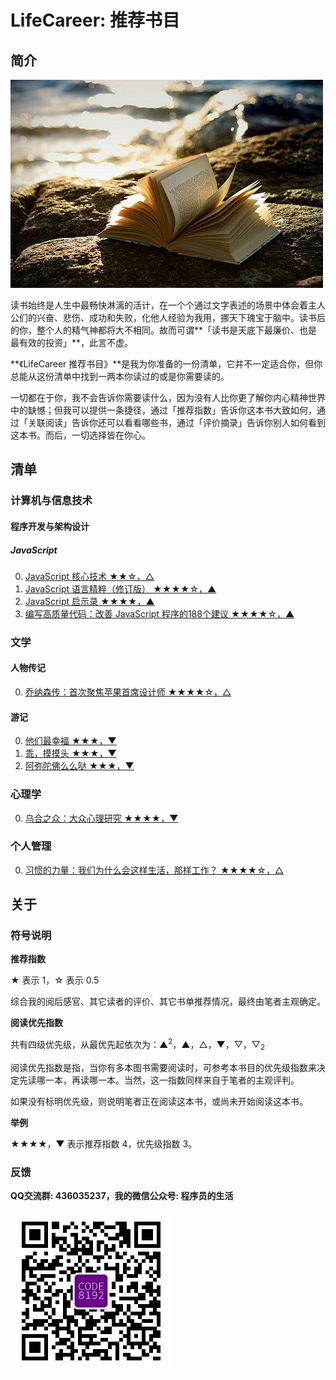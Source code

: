 # LifeCareer: 推荐书目 #

## 简介 ##

![Title](assets/title.jpg)

读书始终是人生中最畅快淋漓的活计，在一个个通过文字表述的场景中体会着主人公们的兴奋、悲伤、成功和失败，化他人经验为我用，挪天下瑰宝于脑中。读书后的你，整个人的精气神都将大不相同。故而可谓**「读书是天底下最廉价、也是最有效的投资」**，此言不虚。

**《LifeCareer 推荐书目》**是我为你准备的一份清单，它并不一定适合你，但你总能从这份清单中找到一两本你读过的或是你需要读的。

一切都在于你，我不会告诉你需要读什么，因为没有人比你更了解你内心精神世界中的缺憾；但我可以提供一条捷径，通过「推荐指数」告诉你这本书大致如何，通过「关联阅读」告诉你还可以看看哪些书，通过「评价摘录」告诉你别人如何看到这本书。而后，一切选择皆在你心。

## 清单 ##

### 计算机与信息技术 ###

#### 程序开发与架构设计 ####

##### JavaScript #####
0. [JavaScript 核心技术 ★★☆，△][learning-javascript---cmpedu-2007]
0. [JavaScript 语言精粹（修订版） ★★★★☆，▲][javascript-the-good-parts---phei-2012]
0. [JavaScript 启示录 ★★★★，▲][javascript-enlightenment---ptpress-2014]
0. [编写高质量代码：改善 JavaScript 程序的188个建议 ★★★★☆，▲][javascript-188---cmpedu-2012]

[learning-javascript---cmpedu-2007]: computer-it/programming-and-architectural-design/javascript/learning-javascript---cmpedu-2007.md "JavaScript 核心技术"
[javascript-the-good-parts---phei-2012]: computer-it/programming-and-architectural-design/javascript/javascript-the-good-parts---phei-2012.md "JavaScript 语言精粹"
[javascript-enlightenment---ptpress-2014]: computer-it/programming-and-architectural-design/javascript/javascript-enlightenment---ptpress-2014.md "JavaScript 启示录"
[javascript-188---cmpedu-2012]: computer-it/programming-and-architectural-design/javascript/javascript-188---cmpedu-2012.md "编写高质量代码：改善 JavaScript 程序的188个建议"

### 文学 ###

#### 人物传记 ####
0. [乔纳森传：首次聚焦苹果首席设计师 ★★★★☆，△][the-genius-behind-apple_s-greatest-products---citicpress-2014]

[the-genius-behind-apple_s-greatest-products---citicpress-2014]: literature/biography/the-genius-behind-apple_s-greatest-products---citicpress-2014.md "乌合之众：大众心理研究"

#### 游记 ####

0. [他们最幸福 ★★★，▼][ta-men-zui-xin-fu---hl&ahp-2013]
0. [乖，摸摸头 ★★★，▼][guai-mo-mo-tou---hl&ahp-2014]
0. [阿弥陀佛么么哒 ★★★，▼][e-mo-tuo-fo-me-me-da---hl&ahp-2015]

[ta-men-zui-xin-fu---hl&ahp-2013]: literature/travels/ta-men-zui-xin-fu---hl&ahp-2013.md "他们最幸福"
[guai-mo-mo-tou---hl&ahp-2014]: literature/travels/guai-mo-mo-tou---hl&ahp-2014.md "乖，摸摸头"
[e-mo-tuo-fo-me-me-da---hl&ahp-2015]: literature/travels/e-mo-tuo-fo-me-me-da---hl&ahp-2015.md "阿弥陀佛么么哒"

### 心理学 ###
0. [乌合之众：大众心理研究 ★★★★，▼][a-study-of-the-popular-mind---cctpress-2014]

[a-study-of-the-popular-mind---cctpress-2014]: psychology/a-study-of-the-popular-mind---cctpress-2014.md "乌合之众：大众心理研究"

### 个人管理 ###
0. [习惯的力量：我们为什么会这样生活，那样工作？ ★★★★☆，△][the-power-of-habit---citicpress-2013]

[the-power-of-habit---citicpress-2013]: personnel-management/the-power-of-habit---citicpress-2013.md "习惯的力量：我们为什么会这样生活，那样工作？"

## 关于 ##

### 符号说明 ###

**推荐指数**

★ 表示 1，☆ 表示 0.5

综合我的阅后感官、其它读者的评价、其它书单推荐情况，最终由笔者主观确定。

**阅读优先指数**

共有四级优先级，从最优先起依次为：▲<sup>2</sup>，▲，△，▼，▽，▽<sub>2</sub>

阅读优先指数是指，当你有多本图书需要阅读时，可参考本书目的优先级指数来决定先读哪一本，再读哪一本。当然，这一指数同样来自于笔者的主观评判。

如果没有标明优先级，则说明笔者正在阅读这本书，或尚未开始阅读这本书。

**举例**

★★★★，▼ 表示推荐指数 4，优先级指数 3。

### 反馈 ###

**QQ交流群: 436035237，我的微信公众号: 程序员的生活**

![程序员的生活](wechat.jpg "程序员的生活")
